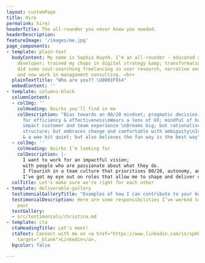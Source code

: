 ```yaml
---
layout: customPage
title: Hire
permalink: hire/
headerTitle: The all-rounder you never knew you needed.
headerDescription: 
featureImage: '/images/me.jpg'
page_components:
- template: plain-text
  bodyContent: My name is Sophia Huynh. I’m an all-rounder - educated as a software
    developer; trained my chops in digital strategy &amp; transformation consulting;
    did some soul-searching freelancing in user research, narrative and design projects;
    and now work in management consulting. <br>
  plainTextTitle: "Who are you?? \U0001F914"
  embedContent: ''
- template: columns-block
  columnContent:
  - colImg: ''
    colHeading: Quirks you'll find in me
    colDescription: "Bias towards an 80/20 mindset; pragmatic decision-maker, strives
      for efficiency & effectiveness\nWears a lens of UX; mindful of how decisions
      impact customer and team experience \nDreams big; but rationalises with data\nPrefers
      structure; but embraces change and comfortable with ambiguity\nIntrospective
      & a wee bit quiet; but also believes the fun way is the best way"
  - colImg: ''
    colHeading: Quirks I’m looking for
    colDescription: |-
      I want to work for an impactful vision;
      with people who are passionate about what they do.
      I flourish in a team culture that prioritises 80/20, autonomy, and continuous learning.
      I’ve got my eye out on roles that allow me to shape and deliver change in the org / for customers
  colTitle: Let's make sure we're right for each other
- template: deliverable-gallery
  testimonialGalleryTitle: "Examples of how I can contribute to your business \U0001F4AA"
  testimonialDescription: Here are some responsibilities I’ve worked towards in the
    past
  testGallery:
  - src/testimonials/christina.md
- template: cta
  ctaHeadingTitle: Let's meet!
  ctaText: Connect with me on <a href="https://www.linkedin.com/in/sphhuynh/" title=""
    target="_blank">Linkedin</a>.
  bgcolor: false

---
```

